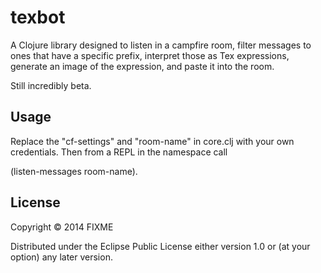 # texbot

A Clojure library designed to listen in a campfire room, filter messages to ones that have a specific prefix, interpret those as Tex expressions, generate an image of the expression, and paste it into the room.

Still incredibly beta.

## Usage

Replace the "cf-settings" and "room-name" in core.clj with your own credentials.  Then from a REPL in the namespace call

(listen-messages room-name).

## License

Copyright © 2014 FIXME

Distributed under the Eclipse Public License either version 1.0 or (at
your option) any later version.
